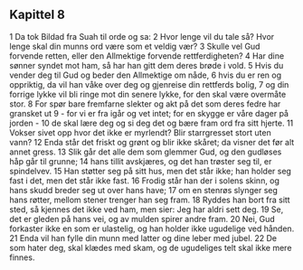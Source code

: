 ## Kapittel 8

1 Da tok Bildad fra Suah til orde og sa:
2 Hvor lenge vil du tale så? Hvor lenge skal din munns ord være som et veldig vær?
3 Skulle vel Gud forvende retten, eller den Allmektige forvende rettferdigheten?
4 Har dine sønner syndet mot ham, så har han gitt dem deres brøde i vold.
5 Hvis du vender deg til Gud og beder den Allmektige om nåde,
6 hvis du er ren og oppriktig, da vil han våke over deg og gjenreise din rettferds bolig,
7 og din forrige lykke vil bli ringe mot din senere lykke, for den skal være overmåte stor.
8 For spør bare fremfarne slekter og akt på det som deres fedre har gransket ut
9 - for vi er fra igår og vet intet; for en skygge er våre dager på jorden -
10 de skal lære deg og si deg det og bære fram ord fra sitt hjerte.
11 Vokser sivet opp hvor det ikke er myrlendt? Blir starrgresset stort uten vann?
12 Enda står det friskt og grønt og blir ikke skåret; da visner det før alt annet gress.
13 Slik går det alle dem som glemmer Gud, og den gudløses håp går til grunne;
14 hans tillit avskjæres, og det han trøster seg til, er spindelvev.
15 Han støtter seg på sitt hus, men det står ikke; han holder seg fast i det, men det står ikke fast.
16 Frodig står han der i solens skinn, og hans skudd breder seg ut over hans have;
17 om en stenrøs slynger seg hans røtter, mellom stener trenger han seg fram.
18 Ryddes han bort fra sitt sted, så kjennes det ikke ved ham, men sier: Jeg har aldri sett deg.
19 Se, det er gleden på hans vei, og av mulden spirer andre fram.
20 Nei, Gud forkaster ikke en som er ulastelig, og han holder ikke ugudelige ved hånden.
21 Enda vil han fylle din munn med latter og dine leber med jubel.
22 De som hater deg, skal klædes med skam, og de ugudeliges telt skal ikke mere finnes.
